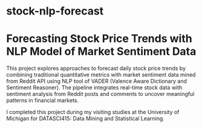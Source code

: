 # stock-nlp-forecast
# Forecasting Stock Price Trends with NLP Model of Market Sentiment Data

This project explores approaches to forecast daily stock price trends by combining traditional quantitative metrics with market sentiment data mined from Reddit API using NLP tool of VADER (Valence Aware Dictionary and Sentiment Reasoner). The pipeline integrates real-time stock data with sentiment analysis from Reddit posts and comments to uncover meaningful patterns in financial markets.

I completed this project during my visiting studies at the University of Michigan for DATASCI415: Data Mining and Statistical Learning.
